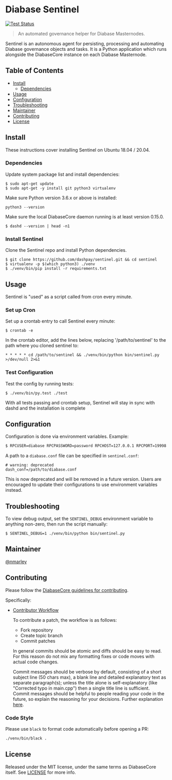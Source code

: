 # Diabase Sentinel

[![Test Status](https://github.com/dashpay/sentinel/actions/workflows/test.yml/badge.svg)](https://github.com/dashpay/sentinel/actions/workflows/test.yml)

> An automated governance helper for Diabase Masternodes.

Sentinel is an autonomous agent for persisting, processing and automating Diabase governance objects and tasks. It is a Python application which runs alongside the DiabaseCore instance on each Diabase Masternode.

## Table of Contents
- [Install](#install)
  - [Dependencies](#dependencies)
- [Usage](#usage)
- [Configuration](#configuration)
- [Troubleshooting](#troubleshooting)
- [Maintainer](#maintainer)
- [Contributing](#contributing)
- [License](#license)

## Install

These instructions cover installing Sentinel on Ubuntu 18.04 / 20.04.

### Dependencies

Update system package list and install dependencies:

    $ sudo apt-get update
    $ sudo apt-get -y install git python3 virtualenv

Make sure Python version 3.6.x or above is installed:

    python3 --version

Make sure the local DiabaseCore daemon running is at least version 0.15.0.

    $ dashd --version | head -n1

### Install Sentinel

Clone the Sentinel repo and install Python dependencies.

    $ git clone https://github.com/dashpay/sentinel.git && cd sentinel
    $ virtualenv -p $(which python3) ./venv
    $ ./venv/bin/pip install -r requirements.txt

## Usage

Sentinel is "used" as a script called from cron every minute.

### Set up Cron

Set up a crontab entry to call Sentinel every minute:

    $ crontab -e

In the crontab editor, add the lines below, replacing '/path/to/sentinel' to the path where you cloned sentinel to:

    * * * * * cd /path/to/sentinel && ./venv/bin/python bin/sentinel.py >/dev/null 2>&1

### Test Configuration

Test the config by running tests:

    $ ./venv/bin/py.test ./test

With all tests passing and crontab setup, Sentinel will stay in sync with dashd and the installation is complete

## Configuration

Configuration is done via environment variables. Example:

```sh
$ RPCUSER=diabase RPCPASSWORD=password RPCHOST=127.0.0.1 RPCPORT=19998 ./venv/bin/python bin/sentinel.py
```

A path to a `diabase.conf` file can be specified in `sentinel.conf`:

    # warning: deprecated
    dash_conf=/path/to/diabase.conf

This is now deprecated and will be removed in a future version. Users are encouraged to update their configurations to use environment variables instead.


## Troubleshooting

To view debug output, set the `SENTINEL_DEBUG` environment variable to anything non-zero, then run the script manually:

    $ SENTINEL_DEBUG=1 ./venv/bin/python bin/sentinel.py

## Maintainer

[@nmarley](https://github.com/nmarley)

## Contributing

Please follow the [DiabaseCore guidelines for contributing](https://github.com/dashpay/diabase/blob/master/CONTRIBUTING.md).

Specifically:

* [Contributor Workflow](https://github.com/dashpay/diabase/blob/master/CONTRIBUTING.md#contributor-workflow)

    To contribute a patch, the workflow is as follows:

    * Fork repository
    * Create topic branch
    * Commit patches

    In general commits should be atomic and diffs should be easy to read. For this reason do not mix any formatting fixes or code moves with actual code changes.

    Commit messages should be verbose by default, consisting of a short subject line (50 chars max), a blank line and detailed explanatory text as separate paragraph(s); unless the title alone is self-explanatory (like "Corrected typo in main.cpp") then a single title line is sufficient. Commit messages should be helpful to people reading your code in the future, so explain the reasoning for your decisions. Further explanation [here](http://chris.beams.io/posts/git-commit/).

### Code Style

Please use `black` to format code automatically before opening a PR:

```sh
./venv/bin/black .
```

## License

Released under the MIT license, under the same terms as DiabaseCore itself. See [LICENSE](LICENSE) for more info.
